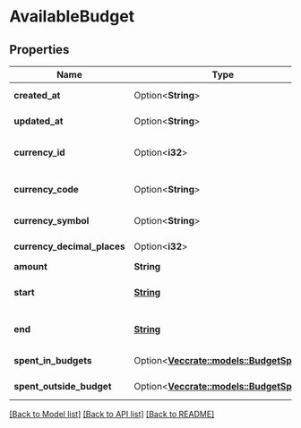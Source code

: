 # AvailableBudget

## Properties

Name | Type | Description | Notes
------------ | ------------- | ------------- | -------------
**created_at** | Option<**String**> |  | [optional][readonly]
**updated_at** | Option<**String**> |  | [optional][readonly]
**currency_id** | Option<**i32**> | Use either currency_id or currency_code. | [optional]
**currency_code** | Option<**String**> | Use either currency_id or currency_code. | [optional]
**currency_symbol** | Option<**String**> |  | [optional][readonly]
**currency_decimal_places** | Option<**i32**> |  | [optional][readonly]
**amount** | **String** |  | 
**start** | [**String**](string.md) | Start date of the available budget. | 
**end** | [**String**](string.md) | End date of the available budget. | 
**spent_in_budgets** | Option<[**Vec<crate::models::BudgetSpent>**](BudgetSpent.md)> |  | [optional][readonly]
**spent_outside_budget** | Option<[**Vec<crate::models::BudgetSpent>**](BudgetSpent.md)> |  | [optional][readonly]

[[Back to Model list]](../README.md#documentation-for-models) [[Back to API list]](../README.md#documentation-for-api-endpoints) [[Back to README]](../README.md)


